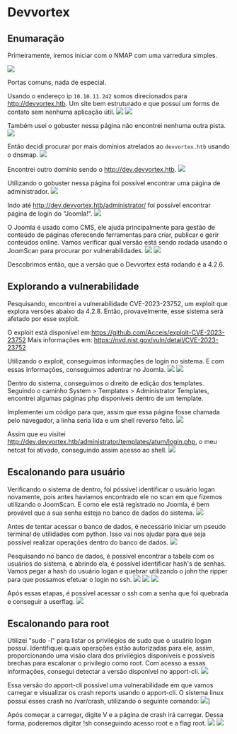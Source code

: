 # Devvortex

## Enumaração
Primeiramente, iremos iniciar com o NMAP com uma varredura simples.

![](https://i.imgur.com/Rcquds3.png)

Portas comuns, nada de especial.

Usando o endereço ip `10.10.11.242` somos direcionados para http://devvortex.htb. Um site bem estruturado e que possuí um forms de contato sem nenhuma aplicação útil.
![](https://i.imgur.com/F2MjClU.png)
![](https://i.imgur.com/IZZpusH.png)

Também usei o gobuster nessa página não encontrei nenhuma outra pista. 
![](https://i.imgur.com/2pWJqLM.png)

Então decidi procurar por mais domínios atrelados ao `devvortex.htb` usando o dnsmap.
![](https://i.imgur.com/kNgguFG.png)

Encontrei outro domínio sendo o http://dev.devvortex.htb. 
![](https://i.imgur.com/4GSKyQw.png)

Utilizando o gobuster nessa página foi possível encontrar uma página de administrador.
![](https://i.imgur.com/atQGy9J.png)

Indo até http://dev.devvortex.htb/administrator/ foi possível encontrar página de login do "Joomla!".
![](https://i.imgur.com/Y1UIobh.png)

O Joomla é usado como CMS, ele ajuda principalmente para gestão de conteúdo de páginas oferecendo ferramentas para criar, publicar e gerir conteúdos online. Vamos verificar qual versão está sendo rodada usando o JoomScan para procurar por vulnerabilidades.
![](https://i.imgur.com/0cMo2No.png)
![](https://i.imgur.com/SpbK97M.png)

Descobrimos então, que a versão que o Devvortex está rodando é a 4.2.6.

## Explorando a vulnerabilidade

Pesquisando, encontrei a vulnerabilidade CVE-2023-23752, um exploit que explora versões abaixo da 4.2.8. Então, provavelmente, esse sistema será afetado por esse exploit.

O exploit está disponível em:https://github.com/Acceis/exploit-CVE-2023-23752
Mais informações em: https://nvd.nist.gov/vuln/detail/CVE-2023-23752

Utilizando o exploit, conseguimos informações de login no sistema. E com essas informações, conseguimos adentrar no Joomla.
![](https://i.imgur.com/7SXXdkQ.jpg)
![](https://i.imgur.com/W4rTCq5.png)

Dentro do sistema, conseguimos o direito de edição dos templates. Seguindo o caminho System > Templates > Administrator Templates, encontrei algumas páginas php disponíveis dentro de um template.

Implementei um código para que, assim que essa página fosse chamada pelo navegador, a linha seria lida e um shell reverso feito.
![](https://i.imgur.com/aaorM0m.png)

Assim que eu visitei http://dev.devvortex.htb/administrator/templates/atum/login.php, o meu netcat foi ativado, conseguindo assim acesso ao shell.
![](https://i.imgur.com/Xpkxkgj.png)

## Escalonando para usuário

Verificando o sistema de dentro, foi póssivel identificar o usuário logan novamente, pois antes haviamos encontrado ele no scan em que fizemos utilizando o JoomScan. E como ele está registrado no Joomla, é bem provável que a sua senha esteja no banco de dados do sistema. 
![](https://i.imgur.com/Jb46ahV.png)

Antes de tentar acessar o banco de dados, é necessário iniciar um pseudo terminal de utilidades com python. Isso vai nos ajudar para que seja possível realizar operações dentro do banco de dados.
![](https://i.imgur.com/BUsbqiF.jpg)

Pesquisando no banco de dados, é possível encontrar a tabela com os usuários do sistema, e abrindo ela, é possível identificar hash's de senhas. Vamos pegar a hash do usuário logan e quebrar utilizando o john the ripper para que possamos efetuar o login no ssh.
![](https://i.imgur.com/9zD4n4X.png)
![](https://i.imgur.com/yVj92vL.png)
![](https://i.imgur.com/Y7h5ejZ.png)

Após essas etapas, é possível acessar o ssh com a senha que foi quebrada e conseguir a userflag.
![](https://i.imgur.com/xIxHZtc.png)

## Escalonando para root
Utilizei "sudo -l" para listar os privilégios de sudo que o usuário logan possuí. Identifiquei quais operações estão autorizadas para ele, assim, proporcionando uma visão clara dos privilégios disponíveis e possíveis brechas para escalonar o privilegio como root. Com acesso a essas informações, consegui detectar a versão disponível no apport-cli.
![](https://i.imgur.com/g6JOt0b.png)

Essa versão do apport-cli possível uma vulnerabilidade em que vamos carregar e visualizar os crash reports usando o apport-cli. O sistema linux possuí esses crash no /var/crash, utilizando o seguinte comando:
![](https://i.imgur.com/xoUVkf9.png)]

Após começar a carregar, digite V e a página de crash irá carregar. Dessa forma, poderemos digitar !sh conseguindo acesso root e a flag root.
![](https://i.imgur.com/56qfrw0.png)
![](https://i.imgur.com/OyQZ8Vm.jpg)





